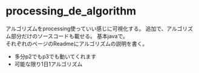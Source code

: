 # processing_de_algorithm
アルゴリズムをprocessing使っていい感じに可視化する。
追加で、アルゴリズム部分だけのソースコードも載せる。
基本javaで。<br>
それぞれのページのReadmeにアルゴリズムの説明を書く。

* 多分p2でもp3でも動いてくれます
* 可能な限り1日1アルゴリズム
